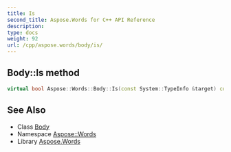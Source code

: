 ```yaml
---
title: Is
second_title: Aspose.Words for C++ API Reference
description: 
type: docs
weight: 92
url: /cpp/aspose.words/body/is/
---
```

## Body::Is method




```cpp
virtual bool Aspose::Words::Body::Is(const System::TypeInfo &target) const override
```

## See Also

* Class [Body](../)
* Namespace [Aspose::Words](../../)
* Library [Aspose.Words](../../../)
